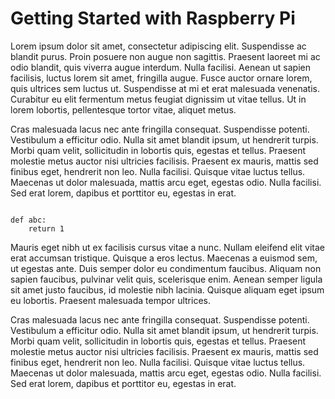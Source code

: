   <div class="content">
  <h1 class="content-title">Getting Started with Raspberry Pi</h1>
  <p class="content-body">Lorem ipsum dolor sit amet, consectetur adipiscing elit. Suspendisse ac blandit purus. Proin posuere non augue non sagittis. Praesent laoreet mi ac odio blandit, quis viverra augue interdum. Nulla facilisi. Aenean ut sapien facilisis, luctus lorem sit amet, fringilla augue. Fusce auctor ornare lorem, quis ultrices sem luctus ut. Suspendisse at mi et erat malesuada venenatis. Curabitur eu elit fermentum metus feugiat dignissim ut vitae tellus. Ut in lorem lobortis, pellentesque tortor vitae, aliquet metus.</p>
<p class="content-body">
Cras malesuada lacus nec ante fringilla consequat. Suspendisse potenti. Vestibulum a efficitur odio. Nulla sit amet blandit ipsum, ut hendrerit turpis. Morbi quam velit, sollicitudin in lobortis quis, egestas et tellus. Praesent molestie metus auctor nisi ultricies facilisis. Praesent ex mauris, mattis sed finibus eget, hendrerit non leo. Nulla facilisi. Quisque vitae luctus tellus. Maecenas ut dolor malesuada, mattis arcu eget, egestas odio. Nulla facilisi. Sed erat lorem, dapibus et porttitor eu, egestas in erat.</p>
  <pre class="language-python"><code class="language-python">
def abc:
    return 1</code></pre>

<p class="content-body">
Mauris eget nibh ut ex facilisis cursus vitae a nunc. Nullam eleifend elit vitae erat accumsan tristique. Quisque a eros lectus. Maecenas a euismod sem, ut egestas ante. Duis semper dolor eu condimentum faucibus. Aliquam non sapien faucibus, pulvinar velit quis, scelerisque enim. Aenean semper ligula sit amet justo faucibus, id molestie nibh lacinia. Quisque aliquam eget ipsum eu lobortis. Praesent malesuada tempor ultrices.</p>

<p class="content-body">
Cras malesuada lacus nec ante fringilla consequat. Suspendisse potenti. Vestibulum a efficitur odio. Nulla sit amet blandit ipsum, ut hendrerit turpis. Morbi quam velit, sollicitudin in lobortis quis, egestas et tellus. Praesent molestie metus auctor nisi ultricies facilisis. Praesent ex mauris, mattis sed finibus eget, hendrerit non leo. Nulla facilisi. Quisque vitae luctus tellus. Maecenas ut dolor malesuada, mattis arcu eget, egestas odio. Nulla facilisi. Sed erat lorem, dapibus et porttitor eu, egestas in erat.</p>
</div>
